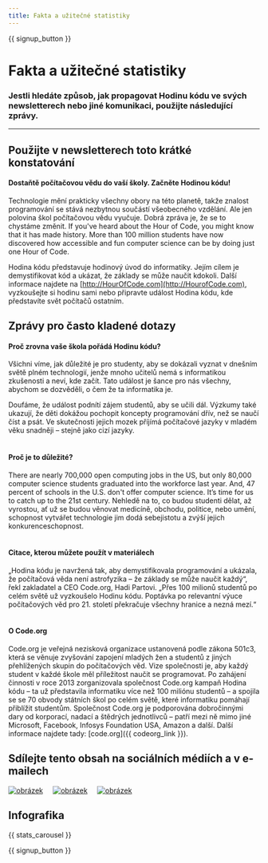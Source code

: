 ```yaml
---
title: Fakta a užitečné statistiky
---
```


<a id="blurb"></a>

{{ signup_button }}

# Fakta a užitečné statistiky

### Jestli hledáte způsob, jak propagovat Hodinu kódu ve svých newsletterech nebo jiné komunikaci, použijte následující zprávy.

* * *

## Použijte v newsletterech toto krátké konstatování

#### Dostaňtě počítačovou vědu do vaší školy. Začněte Hodinou kódu!

Technologie mění prakticky všechny obory na této planetě, takže znalost programování se stává nezbytnou součástí všeobecného vzdělání. Ale jen polovina škol počítačovou vědu vyučuje. Dobrá zpráva je, že se to chystáme změnit. If you've heard about the Hour of Code, you might know that it has made history. More than 100 million students have now discovered how accessible and fun computer science can be by doing just one Hour of Code.

Hodina kódu představuje hodinový úvod do informatiky. Jejím cílem je demystifikovat kód a ukázat, že základy se může naučit kdokoli. Další informace najdete na [http://HourOfCode.com](http://HourofCode.com), vyzkoušejte si hodinu sami nebo připravte událost Hodina kódu, kde představíte svět počítačů ostatním.

## Zprávy pro často kladené dotazy

#### Proč zrovna vaše škola pořádá Hodinu kódu?

Všichni víme, jak důležité je pro studenty, aby se dokázali vyznat v dnešním světě plném technologií, jenže mnoho učitelů nemá s informatikou zkušenosti a neví, kde začít. Tato událost je šance pro nás všechny, abychom se dozvěděli, o čem že ta informatika je.

Doufáme, že událost podnítí zájem studentů, aby se učili dál. Výzkumy také ukazují, že děti dokážou pochopit koncepty programování dřív, než se naučí číst a psát. Ve skutečnosti jejich mozek příjímá počítačové jazyky v mladém věku snadněji – stejně jako cizí jazyky. <br /> <br />

#### Proč je to důležité?

There are nearly 700,000 open computing jobs in the US, but only 80,000 computer science students graduated into the workforce last year. And, 47 percent of schools in the U.S. don't offer computer science. It’s time for us to catch up to the 21st century. Nehledě na to, co budou studenti dělat, až vyrostou, ať už se budou věnovat medicíně, obchodu, politice, nebo umění, schopnost vytvářet technologie jim dodá sebejistotu a zvýší jejich konkurenceschopnost. <br /> <br />

#### Citace, kterou můžete použít v materiálech

„Hodina kódu je navržená tak, aby demystifikovala programování a ukázala, že počítačová věda není astrofyzika – že základy se může naučit každý“, řekl zakladatel a CEO Code.org, Hadi Partovi. „Přes 100 milionů studentů po celém světě už vyzkoušelo Hodinu kódu. Poptávka po relevantní výuce počítačových věd pro 21. století překračuje všechny hranice a nezná mezí.“ <br /> <br />

#### O Code.org

Code.org je veřejná nezisková organizace ustanovená podle zákona 501c3, která se věnuje zvyšování zapojení mladých žen a studentů z jiných přehlížených skupin do počítačových věd. Vize společnosti je, aby každý student v každé škole měl příležitost naučit se programovat. Po zahájení činnosti v roce 2013 zorganizovala společnost Code.org kampaň Hodina kódu – ta už představila informatiku více než 100 miliónu studentů – a spojila se se 70 obvody státních škol po celém světě, které informatiku pomáhají přiblížit studentům. Společnost Code.org je podporována dobročinnými dary od korporací, nadací a štědrých jednotlivců – patří mezi ně mimo jiné Microsoft, Facebook, Infosys Foundation USA, Amazon a další. Další informace najdete tady: [code.org]({{ codeorg_link }}).

## Sdílejte tento obsah na sociálních médiích a v e-mailech

[![obrázek](/images/social-media/fit-250/social-1.png)](/images/social-media/social-1.png)&nbsp;&nbsp;&nbsp;&nbsp; [![obrázek](/images/social-media/fit-250/social-2.png)](/images/social-media/social-2.png)&nbsp;&nbsp;&nbsp;&nbsp; [![obrázek](/images/social-media/fit-250/social-3.png)](/images/social-media/social-3.png)&nbsp;&nbsp;&nbsp;&nbsp;

<a id="infographics"></a>

## Infografika

{{ stats_carousel }}

{{ signup_button }}